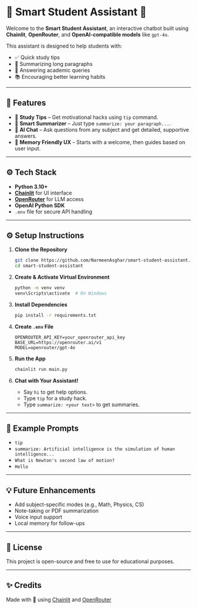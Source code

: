 # 📘 Smart Student Assistant 🤖

Welcome to the **Smart Student Assistant**, an interactive chatbot built using **Chainlit**, **OpenRouter**, and **OpenAI-compatible models** like `gpt-4o`.

This assistant is designed to help students with:

* ✅ Quick study tips
* 📝 Summarizing long paragraphs
* 💬 Answering academic queries
* 📚 Encouraging better learning habits

---

## 🚀 Features

* 📘 **Study Tips** – Get motivational hacks using `tip` command.
* 📄 **Smart Summarizer** – Just type `summarize: your paragraph...`.
* 🤖 **AI Chat** – Ask questions from any subject and get detailed, supportive answers.
* 🧠 **Memory Friendly UX** – Starts with a welcome, then guides based on user input.

---

## ⚙️ Tech Stack

* **Python 3.10+**
* **[Chainlit](https://www.chainlit.io/)** for UI interface
* **[OpenRouter](https://openrouter.ai/)** for LLM access
* **OpenAI Python SDK**
* `.env` file for secure API handling

---

## ⚙️ Setup Instructions

1. **Clone the Repository**

   ```bash
   git clone https://github.com/NarmeenAsghar/smart-student-assistant.git
   cd smart-student-assistant
   ```

2. **Create & Activate Virtual Environment**

   ```bash
   python -m venv venv
   venv\Scripts\activate  # On Windows
   ```

3. **Install Dependencies**

   ```bash
   pip install -r requirements.txt
   ```

4. **Create `.env` File**

   ```env
   OPENROUTER_API_KEY=your_openrouter_api_key
   BASE_URL=https://openrouter.ai/v1
   MODEL=openrouter/gpt-4o
   ```

5. **Run the App**

   ```bash
   chainlit run main.py
   ```

6. **Chat with Your Assistant!**

   * Say `hi` to get help options.
   * Type `tip` for a study hack.
   * Type `summarize: <your text>` to get summaries.

---

## 🥪 Example Prompts

* `tip`
* `summarize: Artificial intelligence is the simulation of human intelligence...`
* `What is Newton's second law of motion?`
* `Hello`

---

## 💡 Future Enhancements

* Add subject-specific modes (e.g., Math, Physics, CS)
* Note-taking or PDF summarization
* Voice input support
* Local memory for follow-ups

---

## 📄 License

This project is open-source and free to use for educational purposes.

---

## ✨ Credits

Made with 💙 using [Chainlit](https://www.chainlit.io/) and [OpenRouter](https://openrouter.ai/)
